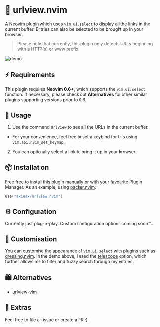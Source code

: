 # 🔎 urlview.nvim

A [Neovim](https://neovim.io) plugin which uses `vim.ui.select` to display all the links in the current buffer. Entries can also be selected to be brought up in your browser.

> Please note that currently, this plugin only detects URLs beginning with a HTTP(s) or www prefix.

![demo](https://user-images.githubusercontent.com/62098008/160542972-68278a4a-badd-4672-9d6b-ae9a3a669fd2.png)

## ⚡ Requirements

This plugin requires **Neovim 0.6+**, which supports the `vim.ui.select` function. If necessary, please check out **Alternatives** for other similar plugins supporting versions prior to 0.6.

## 🚀 Usage

1. Use the command `UrlView` to see all the URLs in the current buffer.

- For your convenience, feel free to set a keybind for this using `vim.api.nvim_set_keymap`.

2. You can optionally select a link to bring it up in your browser.

## 📦 Installation

Free free to install this plugin manually or with your favourite Plugin Manager. As an example, using [packer.nvim](https://github.com/wbthomason/packer.nvim):

```lua
use("axieax/urlview.nvim")
```

## ⚙️ Configuration

Currently just plug-n-play. Custom configuration options coming soon™..

## 🎨 Customisation

You can customise the appearance of `vim.ui.select` with plugins such as [dressing.nvim](https://github.com/stevearc/dressing.nvim). In the demo above, I used the [telescope](https://github.com/nvim-telescope/telescope.nvim) option, which further allows me to filter and fuzzy search through my entries.

## 🛍️ Alternatives

- [urlview-vim](https://github.com/strboul/urlview.vim)

## 🚧 Extras

Feel free to file an issue or create a PR :)
